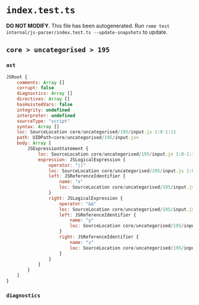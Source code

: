 # `index.test.ts`

**DO NOT MODIFY**. This file has been autogenerated. Run `rome test internal/js-parser/index.test.ts --update-snapshots` to update.

## `core > uncategorised > 195`

### `ast`

```javascript
JSRoot {
	comments: Array []
	corrupt: false
	diagnostics: Array []
	directives: Array []
	hasHoistedVars: false
	integrity: undefined
	interpreter: undefined
	sourceType: "script"
	syntax: Array []
	loc: SourceLocation core/uncategorised/195/input.js 1:0-1:11
	path: UIDPath<core/uncategorised/195/input.js>
	body: Array [
		JSExpressionStatement {
			loc: SourceLocation core/uncategorised/195/input.js 1:0-1:11
			expression: JSLogicalExpression {
				operator: "||"
				loc: SourceLocation core/uncategorised/195/input.js 1:0-1:11
				left: JSReferenceIdentifier {
					name: "x"
					loc: SourceLocation core/uncategorised/195/input.js 1:0-1:1 (x)
				}
				right: JSLogicalExpression {
					operator: "&&"
					loc: SourceLocation core/uncategorised/195/input.js 1:5-1:11
					left: JSReferenceIdentifier {
						name: "y"
						loc: SourceLocation core/uncategorised/195/input.js 1:5-1:6 (y)
					}
					right: JSReferenceIdentifier {
						name: "z"
						loc: SourceLocation core/uncategorised/195/input.js 1:10-1:11 (z)
					}
				}
			}
		}
	]
}
```

### `diagnostics`

```

```
